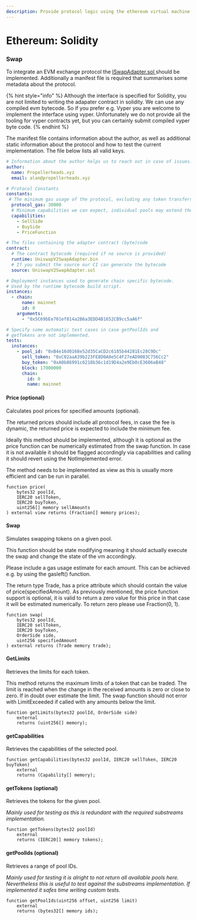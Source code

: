 ```yaml
---
description: Provide protocol logic using the ethereum virtual machine
---
```


# Ethereum: Solidity

### Swap

To integrate an EVM exchange protocol the [ISwapAdapter.sol ](https://github.com/propeller-heads/propeller-protocol-lib/blob/main/evm/interfaces/ISwapAdapter.sol)should be implemented. Additionally a manifest file is required that summarises some metadata about the protocol.

{% hint style="info" %}
Although the interface is specified for Solidity, you are not limited to writing the adapater contract in solidity. We can use any compiled evm bytecode. So if you prefer e.g. Vyper  you are welcome to implement the interface using vyper. Unfortunately we do not provide all the tooling for vyper contracts yet, but you can certainly submit compiled vyper byte code.
{% endhint %}

The manifest file contains information about the author, as well as additional static information about the protocol and how to test the current implementation. The file below lists all valid keys.

```yaml
# Information about the author helps us to reach out in case of issues.
author:
  name: Propellerheads.xyz
  email: alan@propellerheads.xyz

# Protocol Constants
constants:
 # The minimum gas usage of the protocol, excluding any token transfers
  protocol_gas: 30000
  # Minimum capabilities we can expect, individual pools may extend these
  capabilities:
    - SellSide
    - BuySide
    - PriceFunction

# The files containing the adapter contract (byte)code
contract: 
  # The contract bytecode (required if no source is provided)
  runtime: UniswapV2SwapAdapter.bin
  # If you submit the source our CI can generate the bytecode
  source: UniswapV2SwapAdapter.sol

# Deployment instances used to generate chain specific bytecode.
# Used by the runtime bytecode build script.
instances:
  - chain:
      name: mainnet
      id: 0
    arguments:
      - "0x5C69bEe701ef814a2B6a3EDD4B1652CB9cc5aA6f"

# Specify some automatic test cases in case getPoolIds and
# getTokens are not implemented.
tests:
  instances:
    - pool_id: "0xB4e16d0168e52d35CaCD2c6185b44281Ec28C9Dc"
      sell_token: "0xC02aaA39b223FE8D0A0e5C4F27eAD9083C756Cc2"
      buy_token: "0xA0b86991c6218b36c1d19D4a2e9Eb0cE3606eB48"
      block: 17000000
      chain:
        id: 0
        name: mainnet
```

#### Price (optional)

Calculates pool prices for specified amounts (optional).

The returned prices should include all protocol fees, in case the fee is dynamic, the returned price is expected to include the minimum fee.&#x20;

Ideally this method should be implemented, although it is optional as the price function can be numerically estimated from the swap function. In case it is not available it should be flagged accordingly via capabilities and calling it should revert using the NotImplemented error.&#x20;

The method needs to be implemented as view as this is usually more efficient and can be run in parallel.

```solidity
function price(
    bytes32 poolId,
    IERC20 sellToken,
    IERC20 buyToken,
    uint256[] memory sellAmounts
) external view returns (Fraction[] memory prices);
```

#### Swap

Simulates swapping tokens on a given pool.

This function should be state modifying meaning it should actually execute the swap and change the state of the vm accordingly.

Please include a gas usage estimate for each amount. This can be achieved e.g. by using the gasleft() function.

The return type Trade, has a price attribute which should contain the value of price(specifiedAmount). As previously mentioned, the price function support is optional, it is valid to return a zero value for this price in that case it will be estimated numerically. To return zero please use Fraction(0, 1).

```solidity
function swap(
    bytes32 poolId,
    IERC20 sellToken,
    IERC20 buyToken,
    OrderSide side,
    uint256 specifiedAmount
) external returns (Trade memory trade);
```

#### GetLimits

Retrieves the limits for each token.

This method returns the maximum limits of a token that can be traded. The limit is reached when the change in the received amounts is zero or close to zero. If in doubt over estimate the limit. The swap function should not error with LimitExceeded if called with any amounts below the limit.

```solidity
function getLimits(bytes32 poolId, OrderSide side)
    external
    returns (uint256[] memory);
```

#### getCapabilities

Retrieves the capabilities of the selected pool.

```solidity
function getCapabilities(bytes32 poolId, IERC20 sellToken, IERC20 buyToken)
    external
    returns (Capability[] memory);
```

#### getTokens (optional)

Retrieves the tokens for the given pool.

_Mainly used for testing as this is redundant with the required substreams implementation._

```solidity
function getTokens(bytes32 poolId)
    external
    returns (IERC20[] memory tokens);
```

#### getPoolIds (optional)

Retrieves a range of pool IDs.

_Mainly used for testing it is alright to not return all available pools here. Nevertheless this is useful to test against the substreams implementation. If implemented it safes time writing custom tests._

```solidity
function getPoolIds(uint256 offset, uint256 limit)
    external
    returns (bytes32[] memory ids);
```





